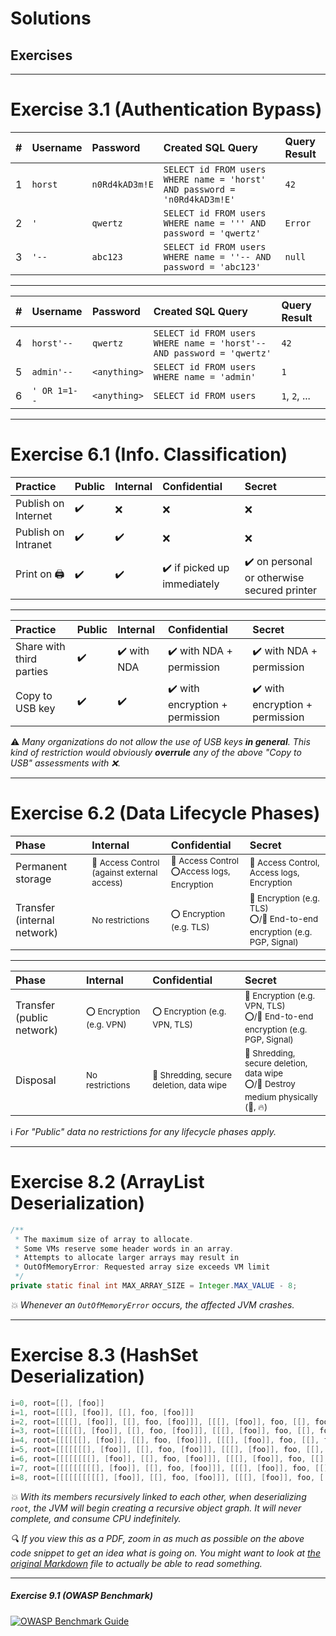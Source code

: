 <!-- theme: default -->
<!-- paginate: true -->
<!-- footer: Copyright (c) by **Bogdan Mihai Nicolae** | Licensed under [CC-BY-SA 4.0](https://creativecommons.org/licenses/by-sa/4.0/) -->
# Solutions

## Exercises

---

# Exercise 3.1 (Authentication Bypass)

| # | Username | Password       | Created SQL Query                                                         | Query Result |
|:--|:---------|:---------------|:--------------------------------------------------------------------------|:-------------|
| 1 | `horst`  | `n0Rd4kAD3m!E` | `SELECT id FROM users WHERE name = 'horst' AND password = 'n0Rd4kAD3m!E'` | `42`         |
| 2 | `'`      | `qwertz`       | `SELECT id FROM users WHERE name = ''' AND password = 'qwertz'`           | `Error`      |
| 3 | `'--`    | `abc123`       | `SELECT id FROM users WHERE name = ''-- AND password = 'abc123'`          | `null`       |

---

| # | Username     | Password     | Created SQL Query                                                     | Query Result  |
|:--|:-------------|:-------------|:----------------------------------------------------------------------|:--------------|
| 4 | `horst'--`   | `qwertz`     | `SELECT id FROM users WHERE name = 'horst'-- AND password = 'qwertz'` | `42`          |
| 5 | `admin'--`   | `<anything>` | `SELECT id FROM users WHERE name = 'admin'`                           | `1`           |
| 6 | `' OR 1=1--` | `<anything>` | `SELECT id FROM users`                                                | `1`, `2`, ... |

---

# Exercise 6.1 (Info. Classification)

| Practice            | Public             | Internal           | Confidential                                | Secret                                                      |
|:--------------------|:-------------------|:-------------------|:--------------------------------------------|:------------------------------------------------------------|
| Publish on Internet | :heavy_check_mark: | :x:                | :x:                                         | :x:                                                         |
| Publish on Intranet | :heavy_check_mark: | :heavy_check_mark: | :x:                                         | :x:                                                         |
| Print on :printer:  | :heavy_check_mark: | :heavy_check_mark: | :heavy_check_mark: if picked up immediately | :heavy_check_mark: on personal or otherwise secured printer |

---

| Practice                 | Public             | Internal                    | Confidential                                    | Secret                                          |
|:-------------------------|:-------------------|:----------------------------|:------------------------------------------------|:------------------------------------------------|
| Share with third parties | :heavy_check_mark: | :heavy_check_mark: with NDA | :heavy_check_mark: with NDA + permission        | :heavy_check_mark: with NDA + permission        |
| Copy to USB key          | :heavy_check_mark: | :heavy_check_mark:          | :heavy_check_mark: with encryption + permission | :heavy_check_mark: with encryption + permission |

:warning: _Many organizations do not allow the use of USB keys **in
general**. This kind of restriction would obviously **overrule** any of
the above "Copy to USB" assessments with :x:._

---

# Exercise 6.2 (Data Lifecycle Phases)

| Phase                       | Internal                                                             | Confidential                                                             | Secret                                                                                                         |
|:----------------------------|:---------------------------------------------------------------------|:-------------------------------------------------------------------------|:---------------------------------------------------------------------------------------------------------------|
| Permanent storage           | <small>:red_circle: Access Control (against external access)</small> | <small>:red_circle: Access Control<br>:o:Access logs, Encryption</small> | <small>:red_circle: Access Control, Access logs, Encryption</small>                                            |
| Transfer (internal network) | <small>No restrictions</small>                                       | <small>:o: Encryption (e.g. TLS)</small>                                 | <small>:red_circle: Encryption (e.g. TLS)<br>:o:/:red_circle: End-to-end encryption (e.g. PGP, Signal)</small> |

---

| Phase                     | Internal                                 | Confidential                                                      | Secret                                                                                                                             |
|:--------------------------|:-----------------------------------------|:------------------------------------------------------------------|:-----------------------------------------------------------------------------------------------------------------------------------|
| Transfer (public network) | <small>:o: Encryption (e.g. VPN)</small> | <small>:o: Encryption (e.g. VPN, TLS)</small>                     | <small>:red_circle: Encryption (e.g. VPN, TLS)<br>:o:/:red_circle: End-to-end encryption (e.g. PGP, Signal)</small>                |
| Disposal                  | <small>No restrictions</small>           | <small>:red_circle: Shredding, secure deletion, data wipe</small> | <small>:red_circle: Shredding, secure deletion, data wipe<br>:o:/:red_circle: Destroy medium physically (:hammer:, :fire:)</small> |

:information_source: _For "Public" data no restrictions for any
lifecycle phases apply._

---

# Exercise 8.2 (ArrayList Deserialization)

```java
/**
 * The maximum size of array to allocate.
 * Some VMs reserve some header words in an array.
 * Attempts to allocate larger arrays may result in
 * OutOfMemoryError: Requested array size exceeds VM limit
 */
private static final int MAX_ARRAY_SIZE = Integer.MAX_VALUE - 8;
```

_:boom: Whenever an `OutOfMemoryError` occurs, the affected JVM
crashes._

---

# Exercise 8.3 (HashSet Deserialization)

```java
i=0, root=[[], [foo]]
i=1, root=[[[], [foo]], [[], foo, [foo]]]
i=2, root=[[[[], [foo]], [[], foo, [foo]]], [[[], [foo]], foo, [[], foo, [foo]]]]
i=3, root=[[[[[], [foo]], [[], foo, [foo]]], [[[], [foo]], foo, [[], foo, [foo]]]], [[[[], [foo]], [[], foo, [foo]]], foo, [[[], [foo]], foo, [[], foo, [foo]]]]]
i=4, root=[[[[[[], [foo]], [[], foo, [foo]]], [[[], [foo]], foo, [[], foo, [foo]]]], [[[[], [foo]], [[], foo, [foo]]], foo, [[[], [foo]], foo, [[], foo, [foo]]]]], [[[[[], [foo]], [[], foo, [foo]]], [[[], [foo]], foo, [[], foo, [foo]]]], foo, [[[[], [foo]], [[], foo, [foo]]], foo, [[[], [foo]], foo, [[], foo, [foo]]]]]]
i=5, root=[[[[[[[], [foo]], [[], foo, [foo]]], [[[], [foo]], foo, [[], foo, [foo]]]], [[[[], [foo]], [[], foo, [foo]]], foo, [[[], [foo]], foo, [[], foo, [foo]]]]], [[[[[], [foo]], [[], foo, [foo]]], [[[], [foo]], foo, [[], foo, [foo]]]], foo, [[[[], [foo]], [[], foo, [foo]]], foo, [[[], [foo]], foo, [[], foo, [foo]]]]]], [[[[[[], [foo]], [[], foo, [foo]]], [[[], [foo]], foo, [[], foo, [foo]]]], [[[[], [foo]], [[], foo, [foo]]], foo, [[[], [foo]], foo, [[], foo, [foo]]]]], foo, [[[[[], [foo]], [[], foo, [foo]]], [[[], [foo]], foo, [[], foo, [foo]]]], foo, [[[[], [foo]], [[], foo, [foo]]], foo, [[[], [foo]], foo, [[], foo, [foo]]]]]]]
i=6, root=[[[[[[[[], [foo]], [[], foo, [foo]]], [[[], [foo]], foo, [[], foo, [foo]]]], [[[[], [foo]], [[], foo, [foo]]], foo, [[[], [foo]], foo, [[], foo, [foo]]]]], [[[[[], [foo]], [[], foo, [foo]]], [[[], [foo]], foo, [[], foo, [foo]]]], foo, [[[[], [foo]], [[], foo, [foo]]], foo, [[[], [foo]], foo, [[], foo, [foo]]]]]], [[[[[[], [foo]], [[], foo, [foo]]], [[[], [foo]], foo, [[], foo, [foo]]]], [[[[], [foo]], [[], foo, [foo]]], foo, [[[], [foo]], foo, [[], foo, [foo]]]]], foo, [[[[[], [foo]], [[], foo, [foo]]], [[[], [foo]], foo, [[], foo, [foo]]]], foo, [[[[], [foo]], [[], foo, [foo]]], foo, [[[], [foo]], foo, [[], foo, [foo]]]]]]], [[[[[[[], [foo]], [[], foo, [foo]]], [[[], [foo]], foo, [[], foo, [foo]]]], [[[[], [foo]], [[], foo, [foo]]], foo, [[[], [foo]], foo, [[], foo, [foo]]]]], [[[[[], [foo]], [[], foo, [foo]]], [[[], [foo]], foo, [[], foo, [foo]]]], foo, [[[[], [foo]], [[], foo, [foo]]], foo, [[[], [foo]], foo, [[], foo, [foo]]]]]], foo, [[[[[[], [foo]], [[], foo, [foo]]], [[[], [foo]], foo, [[], foo, [foo]]]], [[[[], [foo]], [[], foo, [foo]]], foo, [[[], [foo]], foo, [[], foo, [foo]]]]], foo, [[[[[], [foo]], [[], foo, [foo]]], [[[], [foo]], foo, [[], foo, [foo]]]], foo, [[[[], [foo]], [[], foo, [foo]]], foo, [[[], [foo]], foo, [[], foo, [foo]]]]]]]]
i=7, root=[[[[[[[[[], [foo]], [[], foo, [foo]]], [[[], [foo]], foo, [[], foo, [foo]]]], [[[[], [foo]], [[], foo, [foo]]], foo, [[[], [foo]], foo, [[], foo, [foo]]]]], [[[[[], [foo]], [[], foo, [foo]]], [[[], [foo]], foo, [[], foo, [foo]]]], foo, [[[[], [foo]], [[], foo, [foo]]], foo, [[[], [foo]], foo, [[], foo, [foo]]]]]], [[[[[[], [foo]], [[], foo, [foo]]], [[[], [foo]], foo, [[], foo, [foo]]]], [[[[], [foo]], [[], foo, [foo]]], foo, [[[], [foo]], foo, [[], foo, [foo]]]]], foo, [[[[[], [foo]], [[], foo, [foo]]], [[[], [foo]], foo, [[], foo, [foo]]]], foo, [[[[], [foo]], [[], foo, [foo]]], foo, [[[], [foo]], foo, [[], foo, [foo]]]]]]], [[[[[[[], [foo]], [[], foo, [foo]]], [[[], [foo]], foo, [[], foo, [foo]]]], [[[[], [foo]], [[], foo, [foo]]], foo, [[[], [foo]], foo, [[], foo, [foo]]]]], [[[[[], [foo]], [[], foo, [foo]]], [[[], [foo]], foo, [[], foo, [foo]]]], foo, [[[[], [foo]], [[], foo, [foo]]], foo, [[[], [foo]], foo, [[], foo, [foo]]]]]], foo, [[[[[[], [foo]], [[], foo, [foo]]], [[[], [foo]], foo, [[], foo, [foo]]]], [[[[], [foo]], [[], foo, [foo]]], foo, [[[], [foo]], foo, [[], foo, [foo]]]]], foo, [[[[[], [foo]], [[], foo, [foo]]], [[[], [foo]], foo, [[], foo, [foo]]]], foo, [[[[], [foo]], [[], foo, [foo]]], foo, [[[], [foo]], foo, [[], foo, [foo]]]]]]]], [[[[[[[[], [foo]], [[], foo, [foo]]], [[[], [foo]], foo, [[], foo, [foo]]]], [[[[], [foo]], [[], foo, [foo]]], foo, [[[], [foo]], foo, [[], foo, [foo]]]]], [[[[[], [foo]], [[], foo, [foo]]], [[[], [foo]], foo, [[], foo, [foo]]]], foo, [[[[], [foo]], [[], foo, [foo]]], foo, [[[], [foo]], foo, [[], foo, [foo]]]]]], [[[[[[], [foo]], [[], foo, [foo]]], [[[], [foo]], foo, [[], foo, [foo]]]], [[[[], [foo]], [[], foo, [foo]]], foo, [[[], [foo]], foo, [[], foo, [foo]]]]], foo, [[[[[], [foo]], [[], foo, [foo]]], [[[], [foo]], foo, [[], foo, [foo]]]], foo, [[[[], [foo]], [[], foo, [foo]]], foo, [[[], [foo]], foo, [[], foo, [foo]]]]]]], foo, [[[[[[[], [foo]], [[], foo, [foo]]], [[[], [foo]], foo, [[], foo, [foo]]]], [[[[], [foo]], [[], foo, [foo]]], foo, [[[], [foo]], foo, [[], foo, [foo]]]]], [[[[[], [foo]], [[], foo, [foo]]], [[[], [foo]], foo, [[], foo, [foo]]]], foo, [[[[], [foo]], [[], foo, [foo]]], foo, [[[], [foo]], foo, [[], foo, [foo]]]]]], foo, [[[[[[], [foo]], [[], foo, [foo]]], [[[], [foo]], foo, [[], foo, [foo]]]], [[[[], [foo]], [[], foo, [foo]]], foo, [[[], [foo]], foo, [[], foo, [foo]]]]], foo, [[[[[], [foo]], [[], foo, [foo]]], [[[], [foo]], foo, [[], foo, [foo]]]], foo, [[[[], [foo]], [[], foo, [foo]]], foo, [[[], [foo]], foo, [[], foo, [foo]]]]]]]]]
i=8, root=[[[[[[[[[[], [foo]], [[], foo, [foo]]], [[[], [foo]], foo, [[], foo, [foo]]]], [[[[], [foo]], [[], foo, [foo]]], foo, [[[], [foo]], foo, [[], foo, [foo]]]]], [[[[[], [foo]], [[], foo, [foo]]], [[[], [foo]], foo, [[], foo, [foo]]]], foo, [[[[], [foo]], [[], foo, [foo]]], foo, [[[], [foo]], foo, [[], foo, [foo]]]]]], [[[[[[], [foo]], [[], foo, [foo]]], [[[], [foo]], foo, [[], foo, [foo]]]], [[[[], [foo]], [[], foo, [foo]]], foo, [[[], [foo]], foo, [[], foo, [foo]]]]], foo, [[[[[], [foo]], [[], foo, [foo]]], [[[], [foo]], foo, [[], foo, [foo]]]], foo, [[[[], [foo]], [[], foo, [foo]]], foo, [[[], [foo]], foo, [[], foo, [foo]]]]]]], [[[[[[[], [foo]], [[], foo, [foo]]], [[[], [foo]], foo, [[], foo, [foo]]]], [[[[], [foo]], [[], foo, [foo]]], foo, [[[], [foo]], foo, [[], foo, [foo]]]]], [[[[[], [foo]], [[], foo, [foo]]], [[[], [foo]], foo, [[], foo, [foo]]]], foo, [[[[], [foo]], [[], foo, [foo]]], foo, [[[], [foo]], foo, [[], foo, [foo]]]]]], foo, [[[[[[], [foo]], [[], foo, [foo]]], [[[], [foo]], foo, [[], foo, [foo]]]], [[[[], [foo]], [[], foo, [foo]]], foo, [[[], [foo]], foo, [[], foo, [foo]]]]], foo, [[[[[], [foo]], [[], foo, [foo]]], [[[], [foo]], foo, [[], foo, [foo]]]], foo, [[[[], [foo]], [[], foo, [foo]]], foo, [[[], [foo]], foo, [[], foo, [foo]]]]]]]], [[[[[[[[], [foo]], [[], foo, [foo]]], [[[], [foo]], foo, [[], foo, [foo]]]], [[[[], [foo]], [[], foo, [foo]]], foo, [[[], [foo]], foo, [[], foo, [foo]]]]], [[[[[], [foo]], [[], foo, [foo]]], [[[], [foo]], foo, [[], foo, [foo]]]], foo, [[[[], [foo]], [[], foo, [foo]]], foo, [[[], [foo]], foo, [[], foo, [foo]]]]]], [[[[[[], [foo]], [[], foo, [foo]]], [[[], [foo]], foo, [[], foo, [foo]]]], [[[[], [foo]], [[], foo, [foo]]], foo, [[[], [foo]], foo, [[], foo, [foo]]]]], foo, [[[[[], [foo]], [[], foo, [foo]]], [[[], [foo]], foo, [[], foo, [foo]]]], foo, [[[[], [foo]], [[], foo, [foo]]], foo, [[[], [foo]], foo, [[], foo, [foo]]]]]]], foo, [[[[[[[], [foo]], [[], foo, [foo]]], [[[], [foo]], foo, [[], foo, [foo]]]], [[[[], [foo]], [[], foo, [foo]]], foo, [[[], [foo]], foo, [[], foo, [foo]]]]], [[[[[], [foo]], [[], foo, [foo]]], [[[], [foo]], foo, [[], foo, [foo]]]], foo, [[[[], [foo]], [[], foo, [foo]]], foo, [[[], [foo]], foo, [[], foo, [foo]]]]]], foo, [[[[[[], [foo]], [[], foo, [foo]]], [[[], [foo]], foo, [[], foo, [foo]]]], [[[[], [foo]], [[], foo, [foo]]], foo, [[[], [foo]], foo, [[], foo, [foo]]]]], foo, [[[[[], [foo]], [[], foo, [foo]]], [[[], [foo]], foo, [[], foo, [foo]]]], foo, [[[[], [foo]], [[], foo, [foo]]], foo, [[[], [foo]], foo, [[], foo, [foo]]]]]]]]], [[[[[[[[[], [foo]], [[], foo, [foo]]], [[[], [foo]], foo, [[], foo, [foo]]]], [[[[], [foo]], [[], foo, [foo]]], foo, [[[], [foo]], foo, [[], foo, [foo]]]]], [[[[[], [foo]], [[], foo, [foo]]], [[[], [foo]], foo, [[], foo, [foo]]]], foo, [[[[], [foo]], [[], foo, [foo]]], foo, [[[], [foo]], foo, [[], foo, [foo]]]]]], [[[[[[], [foo]], [[], foo, [foo]]], [[[], [foo]], foo, [[], foo, [foo]]]], [[[[], [foo]], [[], foo, [foo]]], foo, [[[], [foo]], foo, [[], foo, [foo]]]]], foo, [[[[[], [foo]], [[], foo, [foo]]], [[[], [foo]], foo, [[], foo, [foo]]]], foo, [[[[], [foo]], [[], foo, [foo]]], foo, [[[], [foo]], foo, [[], foo, [foo]]]]]]], [[[[[[[], [foo]], [[], foo, [foo]]], [[[], [foo]], foo, [[], foo, [foo]]]], [[[[], [foo]], [[], foo, [foo]]], foo, [[[], [foo]], foo, [[], foo, [foo]]]]], [[[[[], [foo]], [[], foo, [foo]]], [[[], [foo]], foo, [[], foo, [foo]]]], foo, [[[[], [foo]], [[], foo, [foo]]], foo, [[[], [foo]], foo, [[], foo, [foo]]]]]], foo, [[[[[[], [foo]], [[], foo, [foo]]], [[[], [foo]], foo, [[], foo, [foo]]]], [[[[], [foo]], [[], foo, [foo]]], foo, [[[], [foo]], foo, [[], foo, [foo]]]]], foo, [[[[[], [foo]], [[], foo, [foo]]], [[[], [foo]], foo, [[], foo, [foo]]]], foo, [[[[], [foo]], [[], foo, [foo]]], foo, [[[], [foo]], foo, [[], foo, [foo]]]]]]]], foo, [[[[[[[[], [foo]], [[], foo, [foo]]], [[[], [foo]], foo, [[], foo, [foo]]]], [[[[], [foo]], [[], foo, [foo]]], foo, [[[], [foo]], foo, [[], foo, [foo]]]]], [[[[[], [foo]], [[], foo, [foo]]], [[[], [foo]], foo, [[], foo, [foo]]]], foo, [[[[], [foo]], [[], foo, [foo]]], foo, [[[], [foo]], foo, [[], foo, [foo]]]]]], [[[[[[], [foo]], [[], foo, [foo]]], [[[], [foo]], foo, [[], foo, [foo]]]], [[[[], [foo]], [[], foo, [foo]]], foo, [[[], [foo]], foo, [[], foo, [foo]]]]], foo, [[[[[], [foo]], [[], foo, [foo]]], [[[], [foo]], foo, [[], foo, [foo]]]], foo, [[[[], [foo]], [[], foo, [foo]]], foo, [[[], [foo]], foo, [[], foo, [foo]]]]]]], foo, [[[[[[[], [foo]], [[], foo, [foo]]], [[[], [foo]], foo, [[], foo, [foo]]]], [[[[], [foo]], [[], foo, [foo]]], foo, [[[], [foo]], foo, [[], foo, [foo]]]]], [[[[[], [foo]], [[], foo, [foo]]], [[[], [foo]], foo, [[], foo, [foo]]]], foo, [[[[], [foo]], [[], foo, [foo]]], foo, [[[], [foo]], foo, [[], foo, [foo]]]]]], foo, [[[[[[], [foo]], [[], foo, [foo]]], [[[], [foo]], foo, [[], foo, [foo]]]], [[[[], [foo]], [[], foo, [foo]]], foo, [[[], [foo]], foo, [[], foo, [foo]]]]], foo, [[[[[], [foo]], [[], foo, [foo]]], [[[], [foo]], foo, [[], foo, [foo]]]], foo, [[[[], [foo]], [[], foo, [foo]]], foo, [[[], [foo]], foo, [[], foo, [foo]]]]]]]]]]
```

_:boom: With its members recursively linked to each other, when
deserializing `root`, the JVM will begin creating a recursive object
graph. It will never complete, and consume CPU indefinitely._

_:mag: If you view this as a PDF, zoom in as much as possible on the
above code snippet to get an idea what is going on. You might want to
look at
[the original Markdown](01-solutions.md#exercise-83-hashset-deserialization)
file to actually be able to read something._

---

##### Exercise 9.1 (OWASP Benchmark)

[![OWASP Benchmark Guide](images/02-09-sdlc/benchmark_guide.png)](https://rawgit.com/OWASP/Benchmark/master/scorecard/OWASP_Benchmark_Guide.html)
